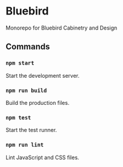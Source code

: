 # Bluebird

Monorepo for Bluebird Cabinetry and Design

## Commands

### `npm start`

Start the development server.

### `npm run build`

Build the production files.

### `npm test`

Start the test runner.

### `npm run lint`

Lint JavaScript and CSS files.
